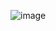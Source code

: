 ![image](https://github.com/matheuswolck/2-a/assets/131767372/258d35f7-e0f2-455a-b758-bfdf647f5f0e)
